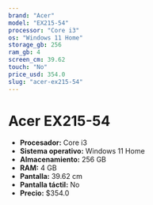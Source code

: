 ```yaml
---
brand: "Acer"
model: "EX215-54"
processor: "Core i3"
os: "Windows 11 Home"
storage_gb: 256
ram_gb: 4
screen_cm: 39.62
touch: "No"
price_usd: 354.0
slug: "acer-ex215-54"
---
```


# Acer EX215-54

- **Procesador:** Core i3
- **Sistema operativo:** Windows 11 Home
- **Almacenamiento:** 256 GB
- **RAM:** 4 GB
- **Pantalla:** 39.62 cm
- **Pantalla táctil:** No
- **Precio:** $354.0
